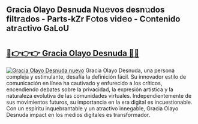 ## Gracia Olayo Desnuda N𝚞𝚎vos desn𝚞dos filtr𝚊dos - Parts-kZr F𝚘tos vid𝚎o - C𝚘ntenido atr𝚊ctivo GaLoU

# <h2><a href="http://mb6cp20.tromn.icu/?c=Gracia+Olayo+Desnuda">🔗👉👉👉 Gracia Olayo Desnuda 🔗🔗</a></h2>

[![Gracia Olayo Desnuda nuevo](https://i.imgur.com/pEAQMta.gif)](http://mb6cp20.tromn.icu/?c=Gracia+Olayo+Desnuda)
Gracia Olayo Desnuda, una persona compleja y estimulante, desafía la definición fácil. Su innovador estilo de comunicación en línea ha cautivado y enfurecido a los críticos, encendiendo debates sobre la privacidad, la expresión artística y la naturaleza evolutiva de las comunidades virtuales. Independientemente de sus movimientos futuros, su importancia en la era digital es incuestionable. Con un espíritu inquebrantable y un atractivo innegable, Gracia Olayo Desnuda impact en los medios digitales es transformador.
